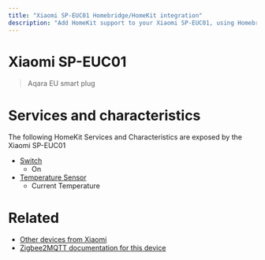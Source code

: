 ```yaml
---
title: "Xiaomi SP-EUC01 Homebridge/HomeKit integration"
description: "Add HomeKit support to your Xiaomi SP-EUC01, using Homebridge, Zigbee2MQTT and homebridge-z2m."
---
```

<!---
This file has been GENERATED using src/docgen/docgen.ts
DO NOT EDIT THIS FILE MANUALLY!
-->
# Xiaomi SP-EUC01
> Aqara EU smart plug


# Services and characteristics
The following HomeKit Services and Characteristics are exposed by
the Xiaomi SP-EUC01

* [Switch](../../switch.md)
  * On
* [Temperature Sensor](../../sensors.md)
  * Current Temperature


# Related
* [Other devices from Xiaomi](../index.md#xiaomi)
* [Zigbee2MQTT documentation for this device](https://www.zigbee2mqtt.io/devices/SP-EUC01.html)